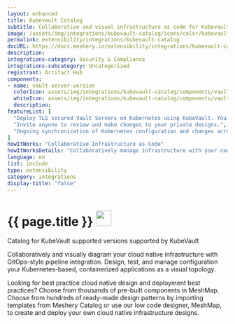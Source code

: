 ```yaml
---
layout: enhanced
title: Kubevault Catalog
subtitle: Collaborative and visual infrastructure as code for Kubevault Catalog
image: /assets/img/integrations/kubevault-catalog/icons/color/kubevault-catalog-color.svg
permalink: extensibility/integrations/kubevault-catalog
docURL: https://docs.meshery.io/extensibility/integrations/kubevault-catalog
description: 
integrations-category: Security & Compliance
integrations-subcategory: Uncategorized
registrant: Artifact Hub
components: 
- name: vault-server-version
  colorIcon: assets/img/integrations/kubevault-catalog/components/vault-server-version/icons/color/vault-server-version-color.svg
  whiteIcon: assets/img/integrations/kubevault-catalog/components/vault-server-version/icons/white/vault-server-version-white.svg
  description: 
featureList: [
  "Deploy TLS secured Vault Servers on Kubernetes using KubeVault. You can use cert-manager to manage VaultServer TLS or you can manage TLS with self-signed.",
  "Invite anyone to review and make changes to your private designs.",
  "Ongoing synchronization of Kubernetes configuration and changes across any number of clusters."
]
howItWorks: "Collaborative Infrastructure as Code"
howItWorksDetails: "Collaboratively manage infrastructure with your coworkers synchronously sharing the same designs."
language: en
list: include
type: extensibility
category: integrations
display-title: "false"
---
```

<h1>{{ page.title }} <img src="{{ page.image }}" style="width: 35px; height: 35px;" /></h1>

<p>
Catalog for KubeVault supported versions supported by KubeVault
</p>
<p>
    Collaboratively and visually diagram your cloud native infrastructure with GitOps-style pipeline integration. Design, test, and manage configuration your Kubernetes-based, containerized applications as a visual topology.
</p>
<p>
    Looking for best practice cloud native design and deployment best practices? Choose from thousands of pre-built components in MeshMap. Choose from hundreds of ready-made design patterns by importing templates from Meshery Catalog or use our low code designer, MeshMap, to create and deploy your own cloud native infrastructure designs.
</p>
